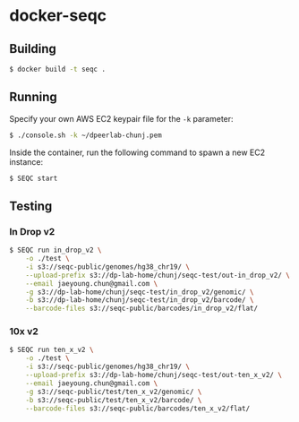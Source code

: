 # docker-seqc

## Building

```bash
$ docker build -t seqc .
```

## Running

Specify your own AWS EC2 keypair file for the `-k` parameter:

```bash
$ ./console.sh -k ~/dpeerlab-chunj.pem
```

Inside the container, run the following command to spawn a new EC2 instance:

```bash
$ SEQC start
```

## Testing

### In Drop v2

```bash
$ SEQC run in_drop_v2 \
    -o ./test \
    -i s3://seqc-public/genomes/hg38_chr19/ \
    --upload-prefix s3://dp-lab-home/chunj/seqc-test/out-in_drop_v2/ \
    --email jaeyoung.chun@gmail.com \
    -g s3://dp-lab-home/chunj/seqc-test/in_drop_v2/genomic/ \
    -b s3://dp-lab-home/chunj/seqc-test/in_drop_v2/barcode/ \
    --barcode-files s3://seqc-public/barcodes/in_drop_v2/flat/
```

### 10x v2

```bash
$ SEQC run ten_x_v2 \
    -o ./test \
    -i s3://seqc-public/genomes/hg38_chr19/ \
    --upload-prefix s3://dp-lab-home/chunj/seqc-test/out-ten_x_v2/ \
    --email jaeyoung.chun@gmail.com \
    -g s3://seqc-public/test/ten_x_v2/genomic/ \
    -b s3://seqc-public/test/ten_x_v2/barcode/ \
    --barcode-files s3://seqc-public/barcodes/ten_x_v2/flat/
```
